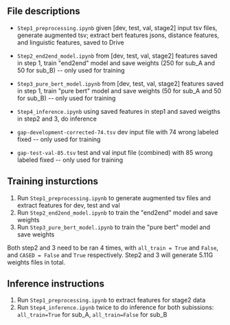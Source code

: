 ## File descriptions

* `Step1_preprocessing.ipynb` given [dev, test, val, stage2] input tsv files, generate augmented tsv; extract bert features jsons, distance features, and linguistic features, saved to Drive
* `Step2_end2end_model.ipynb` from [dev, test, val, stage2] features saved in step 1, train "end2end" model and save weights (250 for sub_A and 50 for sub_B) -- only used for training
* `Step3_pure_bert_model.ipynb` from [dev, test, val, stage2] features saved in step 1, train "pure bert" model and save weights (50 for sub_A and 50 for sub_B) -- only used for training
* `Step4_inference.ipynb` using saved features in step1 and saved weigths in step2 and 3, do inference

*  `gap-development-corrected-74.tsv` dev input file with 74 wrong labeled fixed -- only used for training
*  `gap-test-val-85.tsv` test and val input file (combined) with 85 wrong labeled fixed -- only used for training

## Training insturctions
1. Run `Step1_preprocessing.ipynb` to generate augmented tsv files and extract features for dev, test and val 
2. Run `Step2_end2end_model.ipynb` to train the "end2end" model and save weights
3. Run `Step3_pure_bert_model.ipynb`  to train the "pure bert" model and save weights

Both step2 and 3 need to be ran 4 times, with `all_train = True` and `False`, and `CASED = False` and `True` respectively. Step2 and 3 will generate 5.11G weights files in total.

## Inference instructions
1. Run `Step1_preprocessing.ipynb` to extract features for stage2 data
2. Run `Step4_inference.ipynb` twice to do inference for both subissions: `all_train=True` for sub_A, `all_train=False` for sub_B
